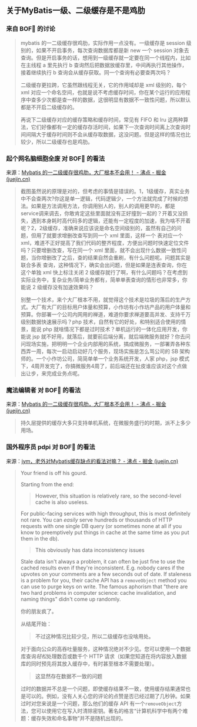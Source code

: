 ## 关于MyBatis一级、二级缓存是不是鸡肋

### 来自 BOF🌹 的讨论

> mybatis 的一二级缓存很鸡肋，实际作用一点没有。一级缓存是 session 级别的，如果不开启事务，每次查询数据库都是新 new 一个 session 对象去查询。但是开启事务的话，想用到一级缓存就一定要在同一个线程内，比如在主线程 a 里先执行 b 查询然后把数据放缓存里，中间再执行其他操作，接着继续执行 b 查询会从缓存获取。同一个查询有必要查两次吗？
> 
>二级缓存更拉跨，它虽然跟线程无关，它的作用域却是 xml 级别的，每个 xml 对应一个命名空间，也就是说不考虑缓存时间，你在某个运行的应用程序中查多少次都是查一样的数据，这很明显有数据不一致性问题，所以默认都是不开启二级缓存的。
> 
>再说下二级缓存对应的缓存策略和缓存时间，常见有 FIFO 和 lru 这两种算法，它们好像都有一定的缓存存活时间，如果下一次查询时间离上次查询时间间隔大于缓存时间则不会从缓存取数据，这没问题。但是这样的情况也比较少，所以二级缓存也是鸡肋。

### 起个网名脑细胞全废 对 BOF🌹 的看法

来源：[Mybatis 的一二级缓存很鸡肋，大厂根本不会用！ - 沸点 - 掘金 (juejin.cn)](https://juejin.cn/pin/7389200711403470898)

> 截图虽然说的原理是对的，但考虑的事情是错误的。1，1级缓存，真实业务中不会查两次?你这是单一逻辑，代码逻辑少，一个方法就完成了时候的想法。如果是方法调用方法，你调用别人的，别人的调用更早的，都是service调来调去，你敢肯定这些里面就没有正好撞到一起的？开着又没损失，遇到本身耗时高代码多的逻辑，还能有一定程度的加速，我为啥不开着呢？2，2级缓存，准确来说应该说是命名空间级别的，虽然有自己的问题，但用了就要求增删改查写到同一个 xml 里面，这样一个 表对应一个 xml，难道不正好提高了我们代码的整齐程度，方便出问题时快速定位文件吗？只要增删改查，写在同一个 xml 里面，就不会出现什么数据一致性问题，当你增删改了之后，查的结果自然会重刷，有什么问题呢。问题其实是 联合多表 查询，这种情况下，确实会出问题，但是如果是连表查询，你在这个单独 xml 快上标注关闭 2 级缓存就行了啊，有什么问题吗？在考虑到实际业务中，复杂业务/简单业务都有，简单单表查询的情形也非常多，你能说 2 级缓存没有加速效果吗？
>
> 别整一个技术，来个大厂根本不用，就觉得这个技术是垃圾的落后的生产方式。大厂有大厂的目标用户体量和预算，小作坊有小作坊产品的用户体量和预算。你部署一个公司内网用的禅道，难道你要求禅道要高并发、支持千万级别数据快速展示吗？php 技术，自然有它的好处，和特别适合使用的情景，能说 php 就啥情况下都是过时技术？单机运行的一体化应用开发，你能说 jsp 就不好用，就落后，就要前后端分离，就后端微服务就好？你去问问现场实施，把明明一个企业内部用的系统，搞成微服务，一部署弄各种东西弄一周，每次一启动启动好几个服务，现场实施是怎么骂公司的 SB 架构师的。一个小作坊公司，简简单单一个业务系统开发，人家 php，jsp 模式下，4周开发完了，你搞微服务4周了，前后端还在扯皮谁应该对这个点做出让步，来完成业务点呢。

### 魔法编辑者  对 BOF🌹 的看法

来源：[Mybatis 的一二级缓存很鸡肋，大厂根本不会用！ - 沸点 - 掘金 (juejin.cn)](https://juejin.cn/pin/7389200711403470898)

> 持久层提供的缓存大多只支持单机系统，在微服务盛行的时期，派不上多少用场。

### 国外程序员 pdpi 对 BOF🌹 的看法

来源：[jym，老外对Mybatis缓存缺点的看法对嘛？ - 沸点 - 掘金 (juejin.cn)](https://juejin.cn/pin/7389913087480610816)

> Your friend is off his gourd.
>
> Starting from the end:
>
> > However, this situation is relatively rare, so the second-level cache is also useless.
>
> For public-facing services with high throughput, this is most definitely not rare. You can *easily* serve hundreds or thousands of HTTP requests with one single DB query (or sometimes none at all if you know to preemptively put things in cache at the same time as you put them in the db).
>
> > This obviously has data inconsistency issues
>
> Stale data isn't always a problem, it can often be just fine to use the cached results even if they're inconsistent. E.g. nobody cares if the upvotes on your comments are a few seconds out of date. If staleness is a problem for you, their cache API has a `removeObject` method you can use to purge keys on write. The famous aphorism that "there are two hard problems in computer science: cache invalidation, and naming things" didn't come up randomly.
>
> 你的朋友疯了。
>
> 从结尾开始：
>
> > 不过这种情况比较少见，所以二级缓存也没啥用处。
>
> 对于面向公众的高吞吐量服务，这种情况绝对不少见。您可以使用一个数据库查询*轻松*处理数百或数千个 HTTP 请求（如果您知道在将内容放入数据库的同时预先将其放入缓存中，有时甚至根本不需要处理）。
>
> > 这显然存在数据不一致的问题
>
> 过时的数据并不总是一个问题，即使缓存结果不一致，使用缓存结果通常也是可以的。例如，没有人关心您的评论的点赞是否已经过期了几秒钟。如果过时对您来说是一个问题，那么他们的缓存 API 有一个`removeObject`方法，您可以使用它在写入时清除密钥。著名的格言“计算机科学中有两个难题：缓存失效和命名事物”并不是随机出现的。

